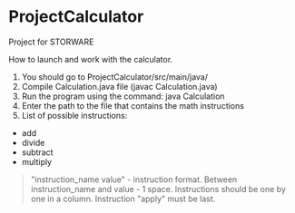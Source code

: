 # ProjectCalculator
Project for STORWARE

How to launch and work with the calculator.
1. You should go to ProjectCalculator/src/main/java/
2. Compile Calculation.java file (javac Calculation.java)
3. Run the program using the command: java Calculation
4. Enter the path to the file that contains the math instructions
5. List of possible instructions:
- add
- divide
- subtract
- multiply
>"instruction_name value" - instruction format. Between instruction_name and value - 1 space.
Instructions should be one by one in a column.
Instruction "apply" must be last.
